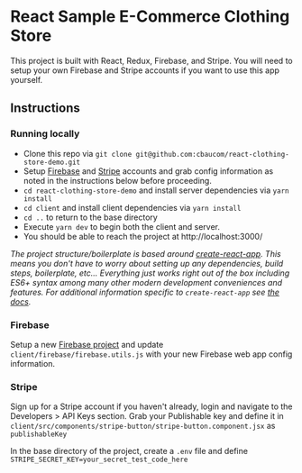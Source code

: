 # React Sample E-Commerce Clothing Store

This project is built with React, Redux, Firebase, and Stripe. You will need to setup your own Firebase and Stripe accounts if you want to use this app yourself.

## Instructions

### Running locally

- Clone this repo via `git clone git@github.com:cbaucom/react-clothing-store-demo.git`
- Setup [Firebase](#firebase) and [Stripe](#stripe) accounts and grab config information as noted in the instructions below before proceeding.
- `cd react-clothing-store-demo` and install server dependencies via `yarn install`
- `cd client` and install client dependencies via `yarn install`
- `cd ..` to return to the base directory
- Execute `yarn dev` to begin both the client and server.
- You should be able to reach the project at http://localhost:3000/

_The project structure/boilerplate is based around [create-react-app](https://github.com/facebookincubator/create-react-app#create-react-app).
 This means you don't have to worry about setting up any dependencies, build steps, boilerplate, etc... Everything just works right out of the box including ES6+ syntax among many other modern development conveniences and features.  For additional information specific to `create-react-app` see [the docs](https://github.com/facebookincubator/create-react-app#create-react-app-)._


### Firebase

Setup a new [Firebase project](https://console.firebase.google.com) and update `client/firebase/firebase.utils.js` with your new Firebase web app config information.

### Stripe

Sign up for a Stripe account if you haven't already, login and navigate to the Developers > API Keys section. Grab your Publishable key and define it in `client/src/components/stripe-button/stripe-button.component.jsx` as `publishableKey`

In the base directory of the project, create a `.env` file and define
`STRIPE_SECRET_KEY=your_secret_test_code_here`


